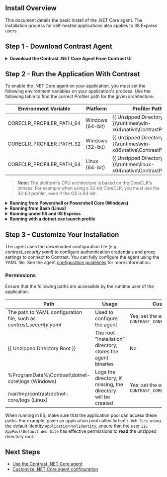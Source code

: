 
<!--
title: "Contrast .NET Core Agent Installation"
description: "Contrast .NET Core agent installation instructions"
tags: "installation agent .NET Core windows linux"
-->

## Install Overview

This document details the basic install of the .NET Core agent. The installation process for self-hosted applications also applies to IIS Express users.

## Step 1 - Download Contrast Agent

<details><summary><b>Download the Contrast .NET Core Agent From Contrast UI</b></summary>
 
* Log in to the Contrast UI.
* Click the **Add Agent** button in the top navigation bar.
* Select **.NET Core** in the dropdown menu, and click the **Download Agent** button for the platform on which your application is hosted. You might need to specify proxy authentication information, if required by your network, before downloading the agent.
* Proceed to **Step 2**, and click on the **Download Config File** button to download the agent's configurations.
* On the web server, extract the downloaded zip archive (e.g., *Contrast.NET.Core_1.0.1.zip*) to a directory that your applications have sufficient permissions to access.
* On the web server, place the downloaded configuration file in a directory that your applications have sufficient permissions to access.
</details>

## Step 2 - Run the Application With Contrast

To enable the .NET Core agent on your application, you must set the following environment variables on your application's process.
Use the following table to find the correct Profiler path for the given architecture:

| Environment Variable | Platform | Profiler Path |
|--|--|--|
| CORECLR_PROFILER_PATH_64 | Windows (64-bit) | \{\{ Unzipped Directory Root \}\}\runtimes\win-x64\native\ContrastProfiler.dll |
| CORECLR_PROFILER_PATH_32 | Windows (32-bit) | \{\{ Unzipped Directory Root \}\}\runtimes\win-x86\native\ContrastProfiler.dll |
| CORECLR_PROFILER_PATH_64 | Linux (64-bit) | \{\{ Unzipped Directory Root \}\}\runtimes\linux-x64\native\ContrastProfiler.so |

> **Note:** The platform's CPU architecture is based on the CoreCLR's bitness. For example when using a 32-bit CoreCLR, you must use the 32-bit profiler, even if the OS is 64-bit.

<details><summary><b>Running from Powershell or Powershell Core (Windows)</b></summary>

Windows users running Powershell or Powershell Core can use it to set the environment variables.

**Example:**

```powershell
$env:CORECLR_PROFILER_PATH_64 = 'C:\contrast\dotnetcore\runtimes\win-x64\native\ContrastProfiler.dll'
$env:CORECLR_PROFILER_PATH_32 = 'C:\contrast\dotnetcore\runtimes\win-x86\native\ContrastProfiler.dll'
$env:CORECLR_ENABLE_PROFILING = '1'
$env:CORECLR_PROFILER = '{8B2CE134-0948-48CA-A4B2-80DDAD9F5791}'
$env:CONTRAST_CONFIG_PATH = 'C:\contrast\dotnet-core\contrast_security.yaml'
```

You can then run the application:

```powershell
dotnet .\MyAppWithContrastAgent.dll
```
</details>

<details><summary><b>Running from Bash (Linux)</b></summary>

Linux users running Bash can use it to set the environment variables.

**Example:**

```bash
export CORECLR_PROFILER_PATH_64=/contrast/runtimes/linux-x64/native/ContrastProfiler.so
export CORECLR_ENABLE_PROFILING=1
export CORECLR_PROFILER={8B2CE134-0948-48CA-A4B2-80DDAD9F5791}
export CONTRAST_CONFIG_PATH=/contrast/contrast_security.yaml
```

You can then run the application:

```bash
dotnet ./MyAppWithContrastAgent.dll
```
</details>

<details><summary><b>Running under IIS and IIS Express</b></summary>

Users running under IIS and IIS Express can set the environment variables using one of these two methods.

* The `environmentVariables` section in the application *web.config* via [ASP.NET Module Configuration](https://docs.microsoft.com/en-us/aspnet/core/host-and-deploy/aspnet-core-module?view=aspnetcore-2.2#setting-environment-variables), as shown below (recommended)

 ```xml
<?xml version="1.0" encoding="utf-8"?>
<configuration>
  <system.webServer>
    ...
    <aspNetCore processPath="dotnet" arguments=".\ExampleNetCoreApp.dll" stdoutLogEnabled="false" stdoutLogFile=".\logs\stdout">
      <environmentVariables>
        <environmentVariable name="CORECLR_PROFILER_PATH_64" value="C:\contrast\dotnetcore\runtimes\win-x64\native\ContrastProfiler.dll" />
        <environmentVariable name="CORECLR_PROFILER_PATH_32" value="C:\contrast\dotnetcore\runtimes\win-x86\native\ContrastProfiler.dll" />
        <environmentVariable name="CORECLR_ENABLE_PROFILING" value="1" />
        <environmentVariable name="CORECLR_PROFILER" value="{8B2CE134-0948-48CA-A4B2-80DDAD9F5791}" />
        <environmentVariable name="CONTRAST_CONFIG_PATH" value="C:\contrast\dotnet-core\contrast_security.yaml" />
      </environmentVariables>
    </aspNetCore>
  </system.webServer>
</configuration>
 ```

* The [application pool](https://docs.microsoft.com/en-us/iis/configuration/system.applicationHost/applicationPools/add/environmentVariables/#appcmdexe) setting on the server

</details>

<details><summary><b>Running with a dotnet.exe launch profile</b></summary>

Users running with a dotnet.exe launch profile can use it to set the Contrast environment variables.

**Example:**

```json
    "MyAppWithContrastAgent": {
      "environmentVariables": {
        "CORECLR_PROFILER_PATH_64": "C:\\contrast\\dotnetcore\\runtimes\\win-x64\\native\\ContrastProfiler.dll",
        "CORECLR_PROFILER_PATH_32": "C:\\contrast\\dotnetcore\\runtimes\\win-x86\\native\\ContrastProfiler.dll",
        "CORECLR_ENABLE_PROFILING": "1",
        "CORECLR_PROFILER": "{8B2CE134-0948-48CA-A4B2-80DDAD9F5791}",
        "CONTRAST_CONFIG_PATH": "c:\\contrast\\config\\MyApp\\contrast_security.yaml",
      }
    }
```

You can then run the application:

```powershell
dotnet run --launch-profile MyAppWithContrastAgent
```

</details>

## Step 3 - Customize Your Installation

The agent uses the downloaded configuration file (e.g. *contrast_security.yaml*) to configure authentication credentials and proxy settings to connect to Contrast. You can fully configure the agent using the YAML file. See the agent [configuration guidelines](installation-netcoreconfig.html#netcore-yaml) for more information.

### Permissions

Ensure that the following paths are accessible by the runtime user of the application.

| Path | Usage | Customizable | Permissions |
| -- | -- | -- | -- |
| The path to YAML configuration file, such as *contrast_security.yaml* | Used to configure the agent | Yes; set the environment variable `CONTRAST_CONFIG_PATH` | Read |
| \{\{ Unzipped Directory Root \}\} | The root "installation" directory; stores the agent binaries | No | Read |
| %ProgramData%\Contrast\dotnet-core\logs (Windows) <br><br> /var/tmp/contrast/dotnet-core/logs (Linux) | Logs the directory; if missing, the directory will be created | Yes; set the environment variable `CONTRAST_CORECLR_LOGS_DIRECTORY` | Read/Write <br> (or inherited from a parent directory) |

When running in IIS, make sure that the application pool can access these paths. For example, given an application pool called `Default Web Site` using the default identity `ApplicationPoolIdentity`, ensure that the user `IIS AppPool\Default Web Site` has effective permissions to **read** the unzipped directory root.

## Next Steps

* [Use the Contrast .NET Core agent](installation-netcoreusage.html)
* [Customize .NET Core agent configuration](installation-netcoreconfig.html)
